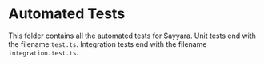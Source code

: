 # Automated Tests

This folder contains all the automated tests for Sayyara. Unit tests end with the filename `test.ts`. Integration tests end with the filename `integration.test.ts`.
